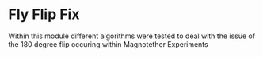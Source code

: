 # Fly Flip Fix
Within this module different algorithms were tested to deal with the issue of the 180 degree flip occuring within Magnotether Experiments

